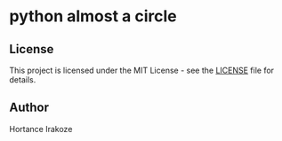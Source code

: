 # python almost a circle


## License

This project is licensed under the MIT License - see the [LICENSE](LICENSE) file for details.

## Author

Hortance Irakoze